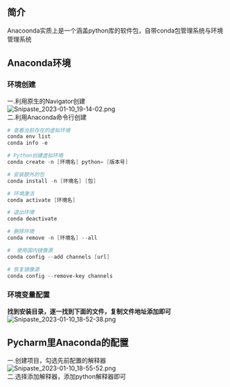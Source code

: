<a name="ih3gw"></a>
## 简介
Anacoonda实质上是一个涵盖python库的软件包，自带conda包管理系统与环境管理系统
<a name="dLdWo"></a>

## Anaconda环境
<a name="coSQJ"></a>

### 环境创建
一.利用原生的Navigator创建<br />![Snipaste_2023-01-10_19-14-02.png](https://cdn.nlark.com/yuque/0/2023/png/34325414/1673349273064-83852d64-5a42-42bb-be98-fdfe8341cd97.png#averageHue=%23f3f3f2&clientId=uf31cfbbe-b2c2-4&crop=0&crop=0&crop=1&crop=1&from=ui&height=393&id=ua6a87dab&margin=%5Bobject%20Object%5D&name=Snipaste_2023-01-10_19-14-02.png&originHeight=657&originWidth=1095&originalType=binary&ratio=1&rotation=0&showTitle=false&size=104619&status=done&style=none&taskId=uc5c62490-9e0f-44e8-a51d-e8eae55f738&title=&width=654.5177001953125)<br />二.利用Anaconda命令行创建
```powershell
# 查看当前存在的虚拟环境
conda env list
conda info -e

# Python创建虚拟环境
conda create -n [环境名] python= [版本号]

# 安装额外的包
conda install -n [环境名] [包]

# 环境激活
conda activate [环境名]

# 退出环境
conda deactivate

# 删除环境 
conda remove -n [环境名] --all

#  使用国内镜像源
conda config --add channels [url]

# 恢复镜像源
conda config --remove-key channels

```

<a name="OMx0B"></a>
### 环境变量配置
**找到安装目录，逐一找到下面的文件，复制文件地址添加即可**<br />![Snipaste_2023-01-10_18-52-38.png](https://cdn.nlark.com/yuque/0/2023/png/34325414/1673348024786-4f3d72c5-fca1-4b75-959b-cdef7b2c51a7.png#averageHue=%23f3f0ed&clientId=uf31cfbbe-b2c2-4&crop=0&crop=0&crop=1&crop=1&from=ui&id=u5e543447&margin=%5Bobject%20Object%5D&name=Snipaste_2023-01-10_18-52-38.png&originHeight=83&originWidth=406&originalType=binary&ratio=1&rotation=0&showTitle=false&size=4077&status=done&style=none&taskId=u5752f1ca-41fa-41ba-bde9-fd1c3c9cab1&title=)
<a name="bHjai"></a>
## Pycharm里Anaconda的配置
一.创建项目，勾选先前配置的解释器<br />![Snipaste_2023-01-10_18-55-52.png](https://cdn.nlark.com/yuque/0/2023/png/34325414/1673348162475-9d94786e-ce1a-4be4-96c4-52302707e5c2.png#averageHue=%233c3f41&clientId=uf31cfbbe-b2c2-4&crop=0&crop=0&crop=1&crop=1&from=ui&height=301&id=u4dbc2d7e&margin=%5Bobject%20Object%5D&name=Snipaste_2023-01-10_18-55-52.png&originHeight=552&originWidth=781&originalType=binary&ratio=1&rotation=0&showTitle=false&size=23309&status=done&style=none&taskId=ue1875250-1bda-45f4-bece-1cf05b5509d&title=&width=426.1725769042969)<br />二.选择添加解释器，添加python解释器即可

